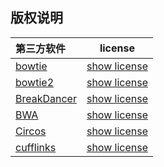 ## 版权说明
|第三方软件|license|
|:---|:--:|
|[bowtie](http://bowtie-bio.sourceforge.net/index.shtml)|[show license](software-copyright/bowtie.md)|
|[bowtie2](http://bowtie-bio.sourceforge.net/index.shtml)|[show license](software-copyright/bowtie.md)|
|[BreakDancer](http://breakdancer.sourceforge.net/)|[show license](software-copyright/BreakDancer.md)|
|[BWA](http://bio-bwa.sourceforge.net/)|[show license](software-copyright/BWA.md)|
|[Circos](http://circos.ca/citations/)|[show license](software-copyright/Circos.md)|
|[cufflinks](http://cole-trapnell-lab.github.io/cufflinks/)|[show license](software-copyright/cufflinks.md)|